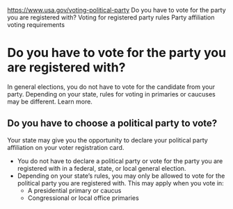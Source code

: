 

https://www.usa.gov/voting-political-party
Do you have to vote for the party you are registered with?
Voting for registered party rules
Party affiliation voting requirements

Do you have to vote for the party you are registered with?
==========================================================

In general elections, you do not have to vote for the candidate from your party. Depending on your state, rules for voting in primaries or caucuses may be different. Learn more.

**Do you have to choose a political party to vote?**
----------------------------------------------------

Your state may give you the opportunity to declare your political party affiliation on your voter registration card.

* You do not have to declare a political party or vote for the party you are registered with in a federal, state, or local general election.
* Depending on your state’s rules, you may only be allowed to vote for the political party you are registered with. This may apply when you vote in:
  + A presidential primary or caucus
  + Congressional or local office primaries

